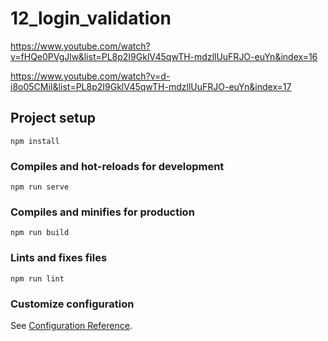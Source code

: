 # 12_login_validation
https://www.youtube.com/watch?v=fHQe0PVgJlw&list=PL8p2I9GklV45qwTH-mdzllUuFRJO-euYn&index=16

https://www.youtube.com/watch?v=d-i8o05CMiI&list=PL8p2I9GklV45qwTH-mdzllUuFRJO-euYn&index=17

## Project setup
```
npm install
```

### Compiles and hot-reloads for development
```
npm run serve
```

### Compiles and minifies for production
```
npm run build
```

### Lints and fixes files
```
npm run lint
```

### Customize configuration
See [Configuration Reference](https://cli.vuejs.org/config/).
